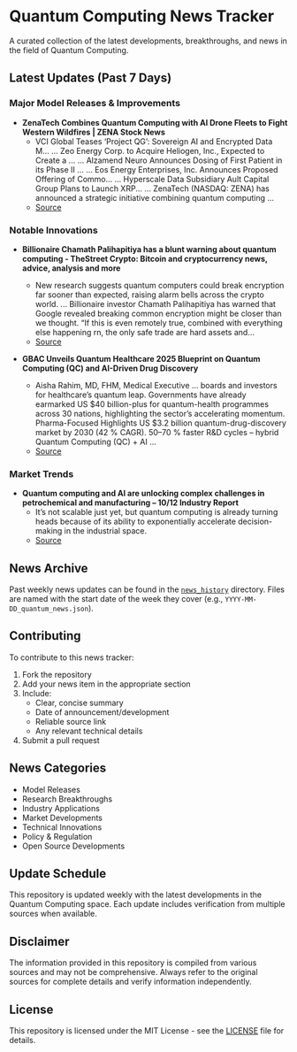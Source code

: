 # Quantum Computing News Tracker

A curated collection of the latest developments, breakthroughs, and news in the field of Quantum Computing.

## Latest Updates (Past 7 Days)


### Major Model Releases & Improvements

- **ZenaTech Combines Quantum Computing with AI Drone Fleets to Fight Western Wildfires | ZENA Stock News**
  - VCI Global Teases ‘Project QG’: Sovereign AI and Encrypted Data M... ... Zeo Energy Corp. to Acquire Heliogen, Inc., Expected to Create a ... ... Alzamend Neuro Announces Dosing of First Patient in its Phase II ... ... Eos Energy Enterprises, Inc. Announces Proposed Offering of Commo... ... Hyperscale Data Subsidiary Ault Capital Group Plans to Launch XRP... ... ZenaTech (NASDAQ: ZENA) has announced a strategic initiative combining quantum computing ...
  - [Source](https://www.stocktitan.net/news/ZENA/zena-tech-developing-quantum-computing-and-ai-drone-fleets-to-asbw6ogtb03z.html)

### Notable Innovations

- **Billionaire Chamath Palihapitiya has a blunt warning about quantum computing - TheStreet Crypto: Bitcoin and cryptocurrency news, advice, analysis and more**
  - New research suggests quantum computers could break encryption far sooner than expected, raising alarm bells across the crypto world. ... Billionaire investor Chamath Palihapitiya has warned that Google revealed breaking common encryption might be closer than we thought. “If this is even remotely true, combined with everything else happening rn, the only safe trade are hard assets and...
  - [Source](https://www.thestreet.com/crypto/markets/billionaire-chamath-palihapitiya-has-a-blunt-warning-about-quantum-computing)

- **GBAC Unveils Quantum Healthcare 2025 Blueprint on Quantum Computing (QC) and AI-Driven Drug Discovery**
  - Aisha Rahim, MD, FHM, Medical Executive ... boards and investors for healthcare’s quantum leap. Governments have already earmarked US $40 billion-plus for quantum-health programmes across 30 nations, highlighting the sector’s accelerating momentum. Pharma-Focused Highlights US $3.2 billion quantum-drug-discovery market by 2030 (42 % CAGR). 50–70 % faster R&D cycles – hybrid Quantum Computing (QC) + AI ...
  - [Source](https://www.einpresswire.com/article/816282690/gbac-unveils-quantum-healthcare-2025-blueprint-on-quantum-computing-qc-and-ai-driven-drug-discovery)

### Market Trends

- **Quantum computing and AI are unlocking complex challenges in petrochemical and manufacturing – 10/12 Industry Report**
  - It’s not scalable just yet, but quantum computing is already turning heads because of its ability to exponentially accelerate decision-making in the industrial space.
  - [Source](https://www.1012industryreport.com/technology/quantum-computing-and-ai-are-unlocking-complex-challenges-in-petrochemical-and-manufacturing/)


## News Archive

Past weekly news updates can be found in the [`news_history`](./news_history/) directory. Files are named with the start date of the week they cover (e.g., `YYYY-MM-DD_quantum_news.json`).

## Contributing

To contribute to this news tracker:
1. Fork the repository
2. Add your news item in the appropriate section
3. Include:
   - Clear, concise summary
   - Date of announcement/development
   - Reliable source link
   - Any relevant technical details
4. Submit a pull request

## News Categories

- Model Releases
- Research Breakthroughs
- Industry Applications
- Market Developments
- Technical Innovations
- Policy & Regulation
- Open Source Developments

## Update Schedule

This repository is updated weekly with the latest developments in the Quantum Computing space. Each update includes verification from multiple sources when available.

## Disclaimer

The information provided in this repository is compiled from various sources and may not be comprehensive. Always refer to the original sources for complete details and verify information independently.

## License

This repository is licensed under the MIT License - see the [LICENSE](LICENSE) file for details.
